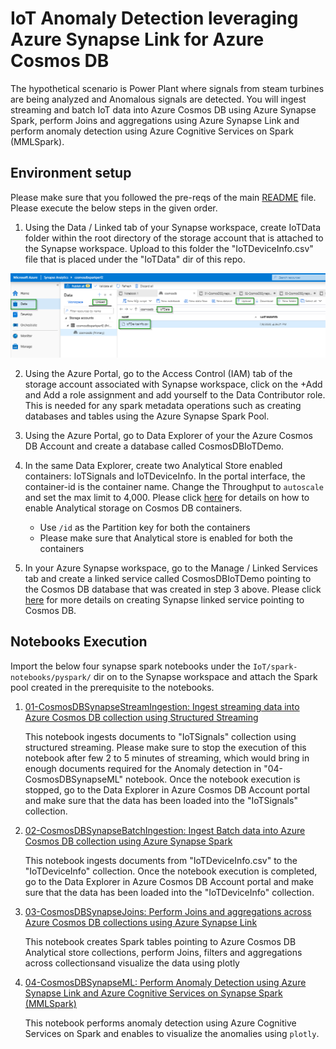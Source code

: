 
# IoT Anomaly Detection leveraging Azure Synapse Link for Azure Cosmos DB

The hypothetical scenario is Power Plant where signals from steam turbines are being analyzed and Anomalous signals are detected. You will ingest streaming and batch IoT data into Azure Cosmos DB using Azure Synapse Spark, perform Joins and aggregations using Azure Synapse Link and perform anomaly detection using Azure Cognitive Services on Spark (MMLSpark).

## Environment setup

Please make sure that you followed the pre-reqs of the main [README](../README.md) file. Please execute the below steps in the given order.

1. Using the Data / Linked tab of your Synapse workspace, create IoTData folder within the root directory of the storage account that is attached to the Synapse workspace. Upload to this folder the "IoTDeviceInfo.csv" file that is placed under the "IoTData" dir of this repo.

![upload_datasets](images/upload_datasets.png)

2. Using the Azure Portal, go to the Access Control (IAM) tab of the storage account associated with Synapse workspace, click on the +Add and Add a role assignment and add yourself to the Data Contributor role. This is needed for any spark metadata operations such as creating databases and tables using the Azure Synapse Spark Pool.

3. Using the Azure Portal, go to Data Explorer of your the Azure Cosmos DB Account and create a database called CosmosDBIoTDemo.

4. In the same Data Explorer, create two Analytical Store enabled containers: IoTSignals and IoTDeviceInfo. In the portal interface, the container-id is the container name. Change the Throughput to `autoscale` and set the max limit to 4,000. Please click [here](https://docs.microsoft.com/azure/cosmos-db/configure-synapse-link#azure-portal-2) for details on how to enable Analytical storage on Cosmos DB containers.
    * Use `/id` as the Partition key for both the containers
    * Please make sure that Analytical store is enabled for both the containers

5. In your Azure Synapse workspace, go to the Manage / Linked Services tab and create a linked service called CosmosDBIoTDemo pointing to the Cosmos DB database that was created in step 3 above. Please click [here](https://docs.microsoft.com/azure/synapse-analytics/synapse-link/how-to-connect-synapse-link-cosmos-db) for more details on creating Synapse linked service pointing to Cosmos DB.

## Notebooks Execution

Import the below four synapse spark notebooks under the `IoT/spark-notebooks/pyspark/` dir on to the Synapse workspace and attach the Spark pool created in the prerequisite to the notebooks.

1. [01-CosmosDBSynapseStreamIngestion: Ingest streaming data into Azure Cosmos DB collection using Structured Streaming](IoT/spark-notebooks/pyspark/01-CosmosDBSynapseStreamIngestion.ipynb)

    This notebook ingests documents to "IoTSignals" collection using structured streaming. Please make sure to stop the execution of this notebook after few 2 to 5 minutes of streaming, which would bring in enough documents required for the Anomaly detection in "04-CosmosDBSynapseML" notebook.
    Once the notebook execution is stopped, go to the Data Explorer in Azure Cosmos DB Account portal and make sure that the data has been loaded into the "IoTSignals" collection.   

1. [02-CosmosDBSynapseBatchIngestion: Ingest Batch data into Azure Cosmos DB collection using Azure Synapse Spark](IoT/spark-notebooks/pyspark/02-CosmosDBSynapseBatchIngestion.ipynb)

    This notebook ingests documents from "IoTDeviceInfo.csv" to the "IoTDeviceInfo" collection.
    Once the notebook execution is completed, go to the Data Explorer in Azure Cosmos DB Account portal and make sure that the data has been loaded into the "IoTDeviceInfo" collection.   

1. [03-CosmosDBSynapseJoins: Perform Joins and aggregations across Azure Cosmos DB collections using Azure Synapse Link](IoT/spark-notebooks/pyspark/03-CosmosDBSynapseJoins.ipynb)

    This notebook creates Spark tables pointing to Azure Cosmos DB Analytical store collections, perform Joins, filters and aggregations across collectionsand visualize the data using plotly

1. [04-CosmosDBSynapseML: Perform Anomaly Detection using Azure Synapse Link and Azure Cognitive Services on Synapse Spark (MMLSpark)](IoT/spark-notebooks/pyspark/04-CosmosDBSynapseML.ipynb)

    This notebook performs anomaly detection using Azure Cognitive Services on Spark and enables to visualize the anomalies using `plotly`.